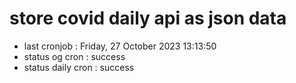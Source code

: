 # store covid daily api as json data

- last cronjob : Friday, 27 October 2023 13:13:50
- status og cron : success
- status daily cron : success
      
      